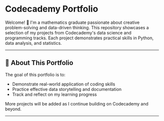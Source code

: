# Codecademy Portfolio

Welcome! 👋 I'm a mathematics graduate passionate about creative problem-solving and data-driven thinking. This repository showcases a selection of my projects from Codecademy's data science and programming tracks. Each project demonstrates practical skills in Python, data analysis, and statistics.

---
## 🧠 About This Portfolio

The goal of this portfolio is to:
- Demonstrate real-world application of coding skills
- Practice effective data storytelling and documentation
- Track and reflect on my learning progress

More projects will be added as I continue building on Codecademy and beyond.

---
